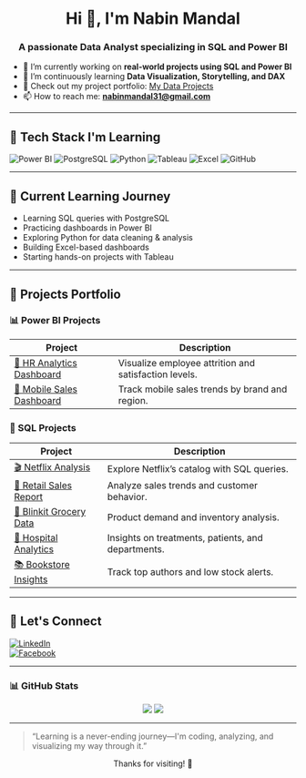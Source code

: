 <h1 align="center">Hi 👋, I'm Nabin Mandal</h1>
<h3 align="center">A passionate Data Analyst specializing in SQL and Power BI</h3>

- 🔭 I’m currently working on **real-world projects using SQL and Power BI**
- 🌱 I’m continuously learning **Data Visualization, Storytelling, and DAX**
- 💼 Check out my project portfolio: [My Data Projects](https://github.com/NabinM31/my-data-projects)
- 📫 How to reach me: **[nabinmandal31@gmail.com](mailto:nabinmandal31@gmail.com)**

---


## 🚀 Tech Stack I'm Learning
![Power BI](https://img.shields.io/badge/PowerBI-F2C811?style=flat&logo=powerbi&logoColor=black)
![PostgreSQL](https://img.shields.io/badge/PostgreSQL-316192?style=flat&logo=postgresql&logoColor=white)
![Python](https://img.shields.io/badge/Python-3776AB?style=flat&logo=python&logoColor=white)
![Tableau](https://img.shields.io/badge/Tableau-E97627?style=flat&logo=tableau&logoColor=white)
![Excel](https://img.shields.io/badge/Excel-217346?style=flat&logo=microsoft-excel&logoColor=white)
![GitHub](https://img.shields.io/badge/-GitHub-181717?style=flat&logo=github&logoColor=white)

---

## 🌱 Current Learning Journey
- Learning SQL queries with PostgreSQL  
- Practicing dashboards in Power BI  
- Exploring Python for data cleaning & analysis  
- Building Excel-based dashboards  
- Starting hands-on projects with Tableau  

---

## 🚀 Projects Portfolio

### 📊 Power BI Projects

| Project | Description |
|--------|-------------|
| [👥 HR Analytics Dashboard](https://github.com/NabinM31/my-data-projects/blob/main/Power%20BI/HR_analytics_Dashboard.md) | Visualize employee attrition and satisfaction levels. |
| [📱 Mobile Sales Dashboard](https://github.com/NabinM31/my-data-projects/blob/main/Power%20BI/Mobiles_Sales_Dashboard.md) | Track mobile sales trends by brand and region. |

### 🧾 SQL Projects

| Project | Description |
|--------|-------------|
| [🎬 Netflix Analysis](https://github.com/NabinM31/my-data-projects/blob/main/SQL/Netflix_Project.md) | Explore Netflix’s catalog with SQL queries. |
| [🛒 Retail Sales Report](https://github.com/NabinM31/my-data-projects/blob/main/SQL/Retail_Sales_Project.md) | Analyze sales trends and customer behavior. |
| [🥦 Blinkit Grocery Data](https://github.com/NabinM31/my-data-projects/blob/main/SQL/Blinkit_Grocery_Project.md) | Product demand and inventory analysis. |
| [🏥 Hospital Analytics](https://github.com/NabinM31/my-data-projects/blob/main/SQL/Hospital_Data_Project.md) | Insights on treatments, patients, and departments. |
| [📚 Bookstore Insights](https://github.com/NabinM31/my-data-projects/blob/main/SQL/Online_BookStore_Project.md) | Track top authors and low stock alerts. |

---

## 🔗 Let's Connect

[![LinkedIn](https://img.shields.io/badge/-LinkedIn-blue?logo=linkedin&style=for-the-badge)](https://www.linkedin.com/in/nabin-mandal-b83723310/)  
[![Facebook](https://img.shields.io/badge/-Facebook-1877F2?logo=facebook&style=for-the-badge&logoColor=white)](https://www.facebook.com/nabin.mandal.14)

---

### 📊 GitHub Stats

<p align="center">
  <img src="https://github-readme-stats.vercel.app/api?username=yourusername&show_icons=true&theme=tokyonight" />
  <img src="https://github-readme-stats.vercel.app/api/top-langs/?username=yourusername&layout=compact&theme=tokyonight" />
</p>

---

> “Learning is a never-ending journey—I'm coding, analyzing, and visualizing my way through it.”


<p align="center">Thanks for visiting! 🌟</p>
